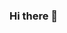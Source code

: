 ### Hi there 👋

<!--
**simoneacorreia/simoneacorreia** is a ✨ _special_ ✨ repository because its `README.md` (this file) appears on your GitHub profile.

Here are some ideas to get you started:

- 🔭 I’m currently working on https://www.tjpe.jus.br/ ...
- 🌱 I’m currently learning NodeJS, ...
- 👯 I’m looking to collaborate on Backend  ...
- 🤔 I’m looking for help with ...
- 💬 Ask me about ...
- 📫 How to reach me: ...
- 😄 Pronouns: ...
- ⚡ Fun fact: ...
-->
